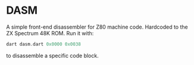 # DASM

A simple front-end disassembler for Z80 machine code. Hardcoded to the
ZX Spectrum 48K ROM. Run it with:

```dart
dart dasm.dart 0x0000 0x0038
```

to disassemble a specific code block.
